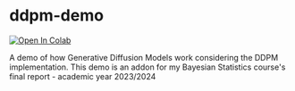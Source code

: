 # ddpm-demo

<a href="https://colab.research.google.com/github/Giovo17/ddpm-demo/blob/main/demo.ipynb" target="_parent"><img src="https://colab.research.google.com/assets/colab-badge.svg" alt="Open In Colab"/></a>

A demo of how Generative Diffusion Models work considering the DDPM implementation. This demo is an addon for my Bayesian Statistics course's final report - academic year 2023/2024
